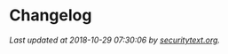# Changelog

_Last updated at 2018-10-29 07:30:06 by [securitytext.org](https://securitytext.org)._
